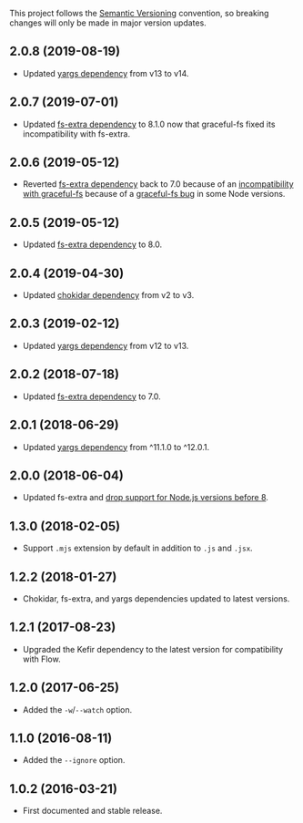 This project follows the [Semantic Versioning](https://semver.org/) convention,
so breaking changes will only be made in major version updates.

## 2.0.8 (2019-08-19)

* Updated [yargs dependency](https://yargs.js.org/) from v13 to v14.

## 2.0.7 (2019-07-01)

* Updated [fs-extra
dependency](https://github.com/jprichardson/node-fs-extra) to 8.1.0 now that graceful-fs fixed its incompatibility with fs-extra.

## 2.0.6 (2019-05-12)

* Reverted [fs-extra
dependency](https://github.com/jprichardson/node-fs-extra) back to 7.0 because of an [incompatibility with graceful-fs](https://github.com/jprichardson/node-fs-extra/issues/664) because of a [graceful-fs bug](https://github.com/isaacs/node-graceful-fs/issues/158) in some Node versions.

## 2.0.5 (2019-05-12)

* Updated [fs-extra
dependency](https://github.com/jprichardson/node-fs-extra) to 8.0.

## 2.0.4 (2019-04-30)

* Updated [chokidar dependency](https://github.com/paulmillr/chokidar) from v2 to v3.

## 2.0.3 (2019-02-12)

* Updated [yargs dependency](https://yargs.js.org/) from v12 to v13.

## 2.0.2 (2018-07-18)

* Updated [fs-extra
dependency](https://github.com/jprichardson/node-fs-extra) to 7.0.

## 2.0.1 (2018-06-29)

* Updated [yargs dependency](https://yargs.js.org/) from ^11.1.0 to ^12.0.1.

## 2.0.0 (2018-06-04)

* Updated fs-extra and [drop support for Node.js versions before
8](https://github.com/jprichardson/node-fs-extra/blob/master/CHANGELOG.md#600--2018-05-01).

## 1.3.0 (2018-02-05)

* Support `.mjs` extension by default in addition to `.js` and `.jsx`.

## 1.2.2 (2018-01-27)

* Chokidar, fs-extra, and yargs dependencies updated to latest versions.

## 1.2.1 (2017-08-23)

* Upgraded the Kefir dependency to the latest version for compatibility with Flow.

## 1.2.0 (2017-06-25)

* Added the `-w`/`--watch` option.

## 1.1.0 (2016-08-11)

* Added the `--ignore` option.

## 1.0.2 (2016-03-21)

* First documented and stable release.
